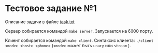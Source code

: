 # Тестовое задание №1

Описание задачи в файле [task.txt](task.txt)

Сервер собирается командой ```make server```. Запускается на 6000 порту.

Клиент собирается командой ```make client```. 
Синтаксис клиента: ```./client <mode> <host> <phone>``` 
(```<mode>``` может быть ```unary``` или ```stream``` ).